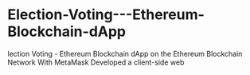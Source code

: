 # Election-Voting---Ethereum-Blockchain-dApp
lection Voting - Ethereum Blockchain dApp on the Ethereum Blockchain Network With MetaMask Developed a client-side web 
